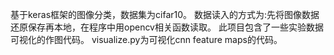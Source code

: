 基于keras框架的图像分类，数据集为cifar10。
数据读入的方式为:先将图像数据还原保存再本地，在程序中用opencv相关函数读取。
此项目包含了一些实验数据可视化的作图代码。
visualize.py为可视化cnn feature maps的代码。
